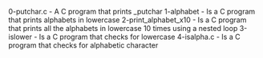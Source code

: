0-putchar.c - A C program that prints _putchar
1-alphabet - Is a C program that prints alphabets in lowercase
2-print_alphabet_x10 - Is a C program that prints all the alphabets in lowercase 10 times using a nested loop
3-islower - Is a C program that checks for lowercase
4-isalpha.c - Is a C program that checks for alphabetic character

